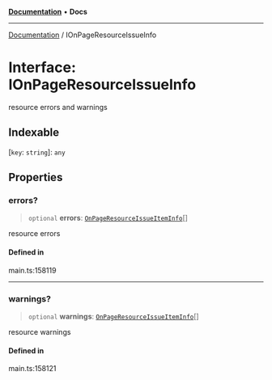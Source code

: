 [**Documentation**](../README.md) • **Docs**

***

[Documentation](../README.md) / IOnPageResourceIssueInfo

# Interface: IOnPageResourceIssueInfo

resource errors and warnings

## Indexable

 \[`key`: `string`\]: `any`

## Properties

### errors?

> `optional` **errors**: [`OnPageResourceIssueItemInfo`](../classes/OnPageResourceIssueItemInfo.md)[]

resource errors

#### Defined in

main.ts:158119

***

### warnings?

> `optional` **warnings**: [`OnPageResourceIssueItemInfo`](../classes/OnPageResourceIssueItemInfo.md)[]

resource warnings

#### Defined in

main.ts:158121
